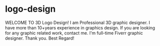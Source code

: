 # logo-design
WELCOME TO 3D Logo Design! I am Professional 3D graphic designer. I have more than 10+years experience in graphics design. If you are looking for any graphic related work, contact me. I'm full-time Fiverr graphic designer. Thank you. Best Regard!
